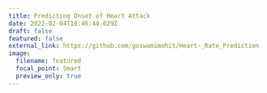 ```yaml
---
title: Predicting Onset of Heart Attack
date: 2022-02-04T16:46:44.629Z
draft: false
featured: false
external_link: https://github.com/goswamimohit/Heart-_Rate_Prediction
image:
  filename: featured
  focal_point: Smart
  preview_only: true
---
```

